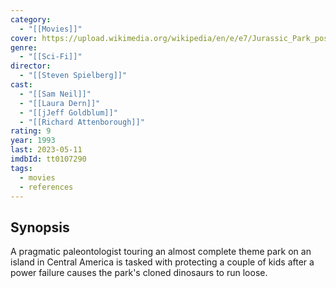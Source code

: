 ```yaml
---
category:
  - "[[Movies]]"
cover: https://upload.wikimedia.org/wikipedia/en/e/e7/Jurassic_Park_poster.jpg
genre:
  - "[[Sci-Fi]]"
director:
  - "[[Steven Spielberg]]"
cast:
  - "[[Sam Neil]]"
  - "[[Laura Dern]]"
  - "[[jJeff Goldblum]]"
  - "[[Richard Attenborough]]"
rating: 9
year: 1993
last: 2023-05-11
imdbId: tt0107290
tags:
  - movies
  - references
---
```

## Synopsis
A pragmatic paleontologist touring an almost complete theme park on an island in Central America is tasked with protecting a couple of kids after a power failure causes the park's cloned dinosaurs to run loose.